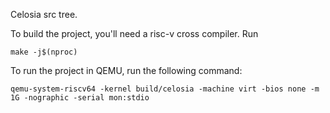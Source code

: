 Celosia src tree.


To build the project, you'll need a risc-v cross compiler. Run 
```
make -j$(nproc)
```

To run the project in QEMU, run the following command:
```
qemu-system-riscv64 -kernel build/celosia -machine virt -bios none -m 1G -nographic -serial mon:stdio
```
